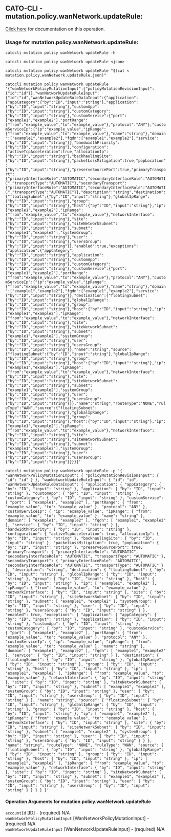 
## CATO-CLI - mutation.policy.wanNetwork.updateRule:
[Click here](https://api.catonetworks.com/documentation/#mutation-mutation.policy.wanNetwork.updateRule) for documentation on this operation.

### Usage for mutation.policy.wanNetwork.updateRule:

`catocli mutation policy wanNetwork updateRule -h`

`catocli mutation policy wanNetwork updateRule <json>`

`catocli mutation policy wanNetwork updateRule "$(cat < mutation.policy.wanNetwork.updateRule.json)"`

`catocli mutation policy wanNetwork updateRule '{"wanNetworkPolicyMutationInput":{"policyMutationRevisionInput":{"id":"id"}},"wanNetworkUpdateRuleInput":{"id":"id","wanNetworkUpdateRuleDataInput":{"application":{"appCategory":{"by":"ID","input":"string"},"application":{"by":"ID","input":"string"},"customApp":{"by":"ID","input":"string"},"customCategory":{"by":"ID","input":"string"},"customService":{"port":["example1","example2"],"portRange":{"from":"example_value","to":"example_value"},"protocol":"ANY"},"customServiceIp":{"ip":"example_value","ipRange":{"from":"example_value","to":"example_value"},"name":"string"},"domain":["example1","example2"],"fqdn":["example1","example2"],"service":{"by":"ID","input":"string"}},"bandwidthPriority":{"by":"ID","input":"string"},"configuration":{"activeTcpAcceleration":true,"allocationIp":{"by":"ID","input":"string"},"backhaulingSite":{"by":"ID","input":"string"},"packetLossMitigation":true,"popLocation":{"by":"ID","input":"string"},"preserveSourcePort":true,"primaryTransport":{"primaryInterfaceRole":"AUTOMATIC","secondaryInterfaceRole":"AUTOMATIC","transportType":"AUTOMATIC"},"secondaryTransport":{"primaryInterfaceRole":"AUTOMATIC","secondaryInterfaceRole":"AUTOMATIC","transportType":"AUTOMATIC"}},"description":"string","destination":{"floatingSubnet":{"by":"ID","input":"string"},"globalIpRange":{"by":"ID","input":"string"},"group":{"by":"ID","input":"string"},"host":{"by":"ID","input":"string"},"ip":["example1","example2"],"ipRange":{"from":"example_value","to":"example_value"},"networkInterface":{"by":"ID","input":"string"},"site":{"by":"ID","input":"string"},"siteNetworkSubnet":{"by":"ID","input":"string"},"subnet":["example1","example2"],"systemGroup":{"by":"ID","input":"string"},"user":{"by":"ID","input":"string"},"usersGroup":{"by":"ID","input":"string"}},"enabled":true,"exceptions":{"application":{"appCategory":{"by":"ID","input":"string"},"application":{"by":"ID","input":"string"},"customApp":{"by":"ID","input":"string"},"customCategory":{"by":"ID","input":"string"},"customService":{"port":["example1","example2"],"portRange":{"from":"example_value","to":"example_value"},"protocol":"ANY"},"customServiceIp":{"ip":"example_value","ipRange":{"from":"example_value","to":"example_value"},"name":"string"},"domain":["example1","example2"],"fqdn":["example1","example2"],"service":{"by":"ID","input":"string"}},"destination":{"floatingSubnet":{"by":"ID","input":"string"},"globalIpRange":{"by":"ID","input":"string"},"group":{"by":"ID","input":"string"},"host":{"by":"ID","input":"string"},"ip":["example1","example2"],"ipRange":{"from":"example_value","to":"example_value"},"networkInterface":{"by":"ID","input":"string"},"site":{"by":"ID","input":"string"},"siteNetworkSubnet":{"by":"ID","input":"string"},"subnet":["example1","example2"],"systemGroup":{"by":"ID","input":"string"},"user":{"by":"ID","input":"string"},"usersGroup":{"by":"ID","input":"string"}},"name":"string","source":{"floatingSubnet":{"by":"ID","input":"string"},"globalIpRange":{"by":"ID","input":"string"},"group":{"by":"ID","input":"string"},"host":{"by":"ID","input":"string"},"ip":["example1","example2"],"ipRange":{"from":"example_value","to":"example_value"},"networkInterface":{"by":"ID","input":"string"},"site":{"by":"ID","input":"string"},"siteNetworkSubnet":{"by":"ID","input":"string"},"subnet":["example1","example2"],"systemGroup":{"by":"ID","input":"string"},"user":{"by":"ID","input":"string"},"usersGroup":{"by":"ID","input":"string"}}},"name":"string","routeType":"NONE","ruleType":"WAN","source":{"floatingSubnet":{"by":"ID","input":"string"},"globalIpRange":{"by":"ID","input":"string"},"group":{"by":"ID","input":"string"},"host":{"by":"ID","input":"string"},"ip":["example1","example2"],"ipRange":{"from":"example_value","to":"example_value"},"networkInterface":{"by":"ID","input":"string"},"site":{"by":"ID","input":"string"},"siteNetworkSubnet":{"by":"ID","input":"string"},"subnet":["example1","example2"],"systemGroup":{"by":"ID","input":"string"},"user":{"by":"ID","input":"string"},"usersGroup":{"by":"ID","input":"string"}}}}}'`

`catocli mutation policy wanNetwork updateRule -p '{
    "wanNetworkPolicyMutationInput": {
        "policyMutationRevisionInput": {
            "id": "id"
        }
    },
    "wanNetworkUpdateRuleInput": {
        "id": "id",
        "wanNetworkUpdateRuleDataInput": {
            "application": {
                "appCategory": {
                    "by": "ID",
                    "input": "string"
                },
                "application": {
                    "by": "ID",
                    "input": "string"
                },
                "customApp": {
                    "by": "ID",
                    "input": "string"
                },
                "customCategory": {
                    "by": "ID",
                    "input": "string"
                },
                "customService": {
                    "port": [
                        "example1",
                        "example2"
                    ],
                    "portRange": {
                        "from": "example_value",
                        "to": "example_value"
                    },
                    "protocol": "ANY"
                },
                "customServiceIp": {
                    "ip": "example_value",
                    "ipRange": {
                        "from": "example_value",
                        "to": "example_value"
                    },
                    "name": "string"
                },
                "domain": [
                    "example1",
                    "example2"
                ],
                "fqdn": [
                    "example1",
                    "example2"
                ],
                "service": {
                    "by": "ID",
                    "input": "string"
                }
            },
            "bandwidthPriority": {
                "by": "ID",
                "input": "string"
            },
            "configuration": {
                "activeTcpAcceleration": true,
                "allocationIp": {
                    "by": "ID",
                    "input": "string"
                },
                "backhaulingSite": {
                    "by": "ID",
                    "input": "string"
                },
                "packetLossMitigation": true,
                "popLocation": {
                    "by": "ID",
                    "input": "string"
                },
                "preserveSourcePort": true,
                "primaryTransport": {
                    "primaryInterfaceRole": "AUTOMATIC",
                    "secondaryInterfaceRole": "AUTOMATIC",
                    "transportType": "AUTOMATIC"
                },
                "secondaryTransport": {
                    "primaryInterfaceRole": "AUTOMATIC",
                    "secondaryInterfaceRole": "AUTOMATIC",
                    "transportType": "AUTOMATIC"
                }
            },
            "description": "string",
            "destination": {
                "floatingSubnet": {
                    "by": "ID",
                    "input": "string"
                },
                "globalIpRange": {
                    "by": "ID",
                    "input": "string"
                },
                "group": {
                    "by": "ID",
                    "input": "string"
                },
                "host": {
                    "by": "ID",
                    "input": "string"
                },
                "ip": [
                    "example1",
                    "example2"
                ],
                "ipRange": {
                    "from": "example_value",
                    "to": "example_value"
                },
                "networkInterface": {
                    "by": "ID",
                    "input": "string"
                },
                "site": {
                    "by": "ID",
                    "input": "string"
                },
                "siteNetworkSubnet": {
                    "by": "ID",
                    "input": "string"
                },
                "subnet": [
                    "example1",
                    "example2"
                ],
                "systemGroup": {
                    "by": "ID",
                    "input": "string"
                },
                "user": {
                    "by": "ID",
                    "input": "string"
                },
                "usersGroup": {
                    "by": "ID",
                    "input": "string"
                }
            },
            "enabled": true,
            "exceptions": {
                "application": {
                    "appCategory": {
                        "by": "ID",
                        "input": "string"
                    },
                    "application": {
                        "by": "ID",
                        "input": "string"
                    },
                    "customApp": {
                        "by": "ID",
                        "input": "string"
                    },
                    "customCategory": {
                        "by": "ID",
                        "input": "string"
                    },
                    "customService": {
                        "port": [
                            "example1",
                            "example2"
                        ],
                        "portRange": {
                            "from": "example_value",
                            "to": "example_value"
                        },
                        "protocol": "ANY"
                    },
                    "customServiceIp": {
                        "ip": "example_value",
                        "ipRange": {
                            "from": "example_value",
                            "to": "example_value"
                        },
                        "name": "string"
                    },
                    "domain": [
                        "example1",
                        "example2"
                    ],
                    "fqdn": [
                        "example1",
                        "example2"
                    ],
                    "service": {
                        "by": "ID",
                        "input": "string"
                    }
                },
                "destination": {
                    "floatingSubnet": {
                        "by": "ID",
                        "input": "string"
                    },
                    "globalIpRange": {
                        "by": "ID",
                        "input": "string"
                    },
                    "group": {
                        "by": "ID",
                        "input": "string"
                    },
                    "host": {
                        "by": "ID",
                        "input": "string"
                    },
                    "ip": [
                        "example1",
                        "example2"
                    ],
                    "ipRange": {
                        "from": "example_value",
                        "to": "example_value"
                    },
                    "networkInterface": {
                        "by": "ID",
                        "input": "string"
                    },
                    "site": {
                        "by": "ID",
                        "input": "string"
                    },
                    "siteNetworkSubnet": {
                        "by": "ID",
                        "input": "string"
                    },
                    "subnet": [
                        "example1",
                        "example2"
                    ],
                    "systemGroup": {
                        "by": "ID",
                        "input": "string"
                    },
                    "user": {
                        "by": "ID",
                        "input": "string"
                    },
                    "usersGroup": {
                        "by": "ID",
                        "input": "string"
                    }
                },
                "name": "string",
                "source": {
                    "floatingSubnet": {
                        "by": "ID",
                        "input": "string"
                    },
                    "globalIpRange": {
                        "by": "ID",
                        "input": "string"
                    },
                    "group": {
                        "by": "ID",
                        "input": "string"
                    },
                    "host": {
                        "by": "ID",
                        "input": "string"
                    },
                    "ip": [
                        "example1",
                        "example2"
                    ],
                    "ipRange": {
                        "from": "example_value",
                        "to": "example_value"
                    },
                    "networkInterface": {
                        "by": "ID",
                        "input": "string"
                    },
                    "site": {
                        "by": "ID",
                        "input": "string"
                    },
                    "siteNetworkSubnet": {
                        "by": "ID",
                        "input": "string"
                    },
                    "subnet": [
                        "example1",
                        "example2"
                    ],
                    "systemGroup": {
                        "by": "ID",
                        "input": "string"
                    },
                    "user": {
                        "by": "ID",
                        "input": "string"
                    },
                    "usersGroup": {
                        "by": "ID",
                        "input": "string"
                    }
                }
            },
            "name": "string",
            "routeType": "NONE",
            "ruleType": "WAN",
            "source": {
                "floatingSubnet": {
                    "by": "ID",
                    "input": "string"
                },
                "globalIpRange": {
                    "by": "ID",
                    "input": "string"
                },
                "group": {
                    "by": "ID",
                    "input": "string"
                },
                "host": {
                    "by": "ID",
                    "input": "string"
                },
                "ip": [
                    "example1",
                    "example2"
                ],
                "ipRange": {
                    "from": "example_value",
                    "to": "example_value"
                },
                "networkInterface": {
                    "by": "ID",
                    "input": "string"
                },
                "site": {
                    "by": "ID",
                    "input": "string"
                },
                "siteNetworkSubnet": {
                    "by": "ID",
                    "input": "string"
                },
                "subnet": [
                    "example1",
                    "example2"
                ],
                "systemGroup": {
                    "by": "ID",
                    "input": "string"
                },
                "user": {
                    "by": "ID",
                    "input": "string"
                },
                "usersGroup": {
                    "by": "ID",
                    "input": "string"
                }
            }
        }
    }
}'`


#### Operation Arguments for mutation.policy.wanNetwork.updateRule ####

`accountId` [ID] - (required) N/A    
`wanNetworkPolicyMutationInput` [WanNetworkPolicyMutationInput] - (required) N/A    
`wanNetworkUpdateRuleInput` [WanNetworkUpdateRuleInput] - (required) N/A    
